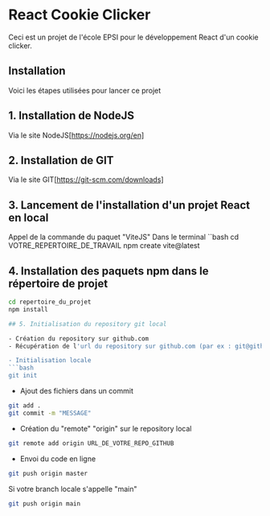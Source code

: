 # React Cookie Clicker

Ceci est un projet de l'école EPSI pour le développement React d'un cookie clicker.

## Installation

Voici les étapes utilisées pour lancer ce projet

## 1. Installation de NodeJS
Via le site NodeJS[https://nodejs.org/en]

## 2. Installation de GIT
Via le site GIT[https://git-scm.com/downloads]

## 3. Lancement de l'installation d'un projet React en local

Appel de la commande du paquet "ViteJS"
Dans le terminal
``bash
cd VOTRE_REPERTOIRE_DE_TRAVAIL
npm create vite@latest

## 4. Installation des paquets npm dans le répertoire de projet

```bash
cd repertoire_du_projet
npm install

## 5. Initialisation du repository git local

- Création du repository sur github.com
- Récupération de l'url du repository sur github.com (par ex : git@github.com:Dromaaaaa/)

- Initialisation locale
```bash
git init
```

- Ajout des fichiers dans un commit
```bash
git add .
git commit -m "MESSAGE"
```

- Création du "remote" "origin" sur le repository local
```bash
git remote add origin URL_DE_VOTRE_REPO_GITHUB
```

- Envoi du code en ligne
```bash
git push origin master
```

Si votre branch locale s'appelle "main"
```bash
git push origin main
```